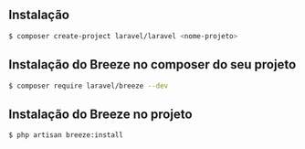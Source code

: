 ## Instalação

```sh
$ composer create-project laravel/laravel <nome-projeto>
```

## Instalação do Breeze no composer do seu projeto

```sh
$ composer require laravel/breeze --dev
```

## Instalação do Breeze no projeto

```sh
$ php artisan breeze:install
```
